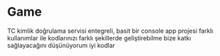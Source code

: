 # Game

TC kimlik doğrulama servisi entegreli, basit bir console app projesi farklı kullanımlar ile kodlarınızı farklı şekillerde geliştirebilme bize katkı sağlayacağını düşünüyorum iyi kodlar
